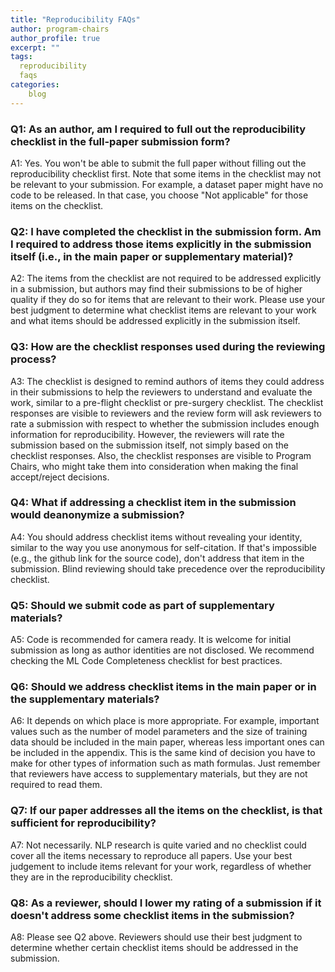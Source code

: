 ```yaml
---
title: "Reproducibility FAQs"
author: program-chairs
author_profile: true
excerpt: ""
tags:
  reproducibility
  faqs
categories:
    blog
---
```


### Q1: As an author, am I required to full out the reproducibility checklist in the full-paper submission form? 

A1: Yes. You won't be able to submit the full paper without filling out the reproducibility checklist first. Note that some items in the checklist may not be relevant to your submission. For example, a dataset paper might have no code to be released. In that case, you choose "Not applicable" for those items on the checklist.

### Q2: I have completed the checklist in the submission form. Am I required to address those items explicitly in the submission itself (i.e., in the main paper or supplementary material)?

A2: The items from the checklist are not required to be addressed explicitly in a submission, but authors may find their submissions to be of higher quality if they do so for items that are relevant to their work. Please use your best judgment to determine what checklist items are relevant to your work and what items should be addressed explicitly in the submission itself.

### Q3: How are the checklist responses used during the reviewing process?

A3: The checklist is designed to remind authors of items they could address in their submissions to help the reviewers to understand and evaluate the work, similar to a pre-flight checklist or pre-surgery checklist.
The checklist responses are visible to reviewers and the review form will ask reviewers to rate a submission with respect to whether the submission includes enough information for reproducibility. However, the reviewers will rate the submission based on the submission itself, not simply based on the checklist responses. Also, the checklist responses are visible to Program Chairs, who might take them into consideration when making the final accept/reject decisions.

### Q4: What if addressing a checklist item in the submission would deanonymize a submission?

A4: You should address checklist items without revealing your identity, similar to the way you use anonymous for self-citation. If that's impossible (e.g., the github link for the source code), don't address that item in the submission. Blind reviewing should take precedence over the reproducibility checklist.

### Q5: Should we submit code as part of supplementary materials?

A5: Code is recommended for camera ready. It is welcome for initial submission as long as author identities are not disclosed. We recommend checking the ML Code Completeness checklist for best practices.

### Q6: Should we address checklist items in the main paper or in the supplementary materials?

A6: It depends on which place is more appropriate. For example, important values such as the number of model parameters and the size of training data should be included in the main paper, whereas less important ones can be included in the appendix. This is the same kind of decision you have to make for other types of information such as math formulas. Just remember that reviewers have access to supplementary materials, but they are not required to read them.

### Q7: If our paper addresses all the items on the checklist, is that sufficient for reproducibility?

A7: Not necessarily. NLP research is quite varied and no checklist could cover all the items necessary to reproduce all papers. Use your best judgement to include items relevant for your work, regardless of whether they are in the reproducibility checklist.

### Q8: As a reviewer, should I lower my rating of a submission if it doesn't address some checklist items in the submission?

A8: Please see Q2 above. Reviewers should use their best judgment to determine whether certain checklist items should be addressed in the submission. 